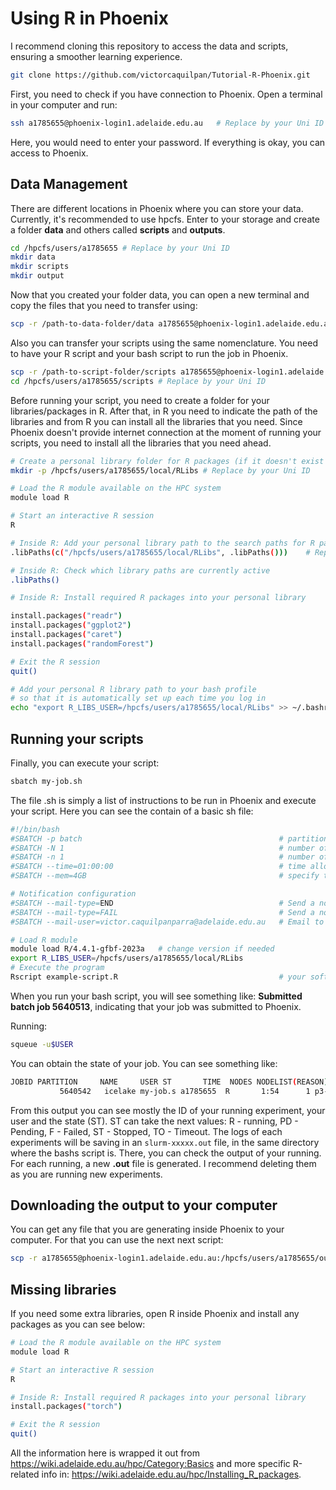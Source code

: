#  Using R in Phoenix

I recommend cloning this repository to access the data and scripts, ensuring a smoother learning experience.

```bash
git clone https://github.com/victorcaquilpan/Tutorial-R-Phoenix.git
```

First, you need to check if you have connection to Phoenix. Open a terminal in your computer and run:

```bash
ssh a1785655@phoenix-login1.adelaide.edu.au   # Replace by your Uni ID
```
Here, you would need to enter your password. If everything is okay, you can access to Phoenix. 

## Data Management

There are different locations in Phoenix where you can store your data. Currently, it's recommended to use hpcfs. Enter to your storage and create a folder **data** and others called **scripts** and **outputs**.

```bash
cd /hpcfs/users/a1785655 # Replace by your Uni ID
mkdir data
mkdir scripts
mkdir output
```

Now that you created your folder data, you can open a new terminal and copy the files that you need to transfer using:

```bash
scp -r /path-to-data-folder/data a1785655@phoenix-login1.adelaide.edu.au:/hpcfs/users/a1785655/  # Replace by your Uni ID
```

Also you can transfer your scripts using the same nomenclature. You need to have your R script and your bash script to run the job in Phoenix.

```bash
scp -r /path-to-script-folder/scripts a1785655@phoenix-login1.adelaide.edu.au:/hpcfs/users/a1785655/   # Replace by your Uni ID
cd /hpcfs/users/a1785655/scripts # Replace by your Uni ID
```

Before running your script, you need to create a folder for your libraries/packages in R. After that, in R you need to indicate the path of the libraries and from R you can install all the libraries that you need. Since Phoenix doesn't provide internet connection at the moment of running your scripts, you need to install all the libraries that you need ahead.

```bash
# Create a personal library folder for R packages (if it doesn't exist yet)
mkdir -p /hpcfs/users/a1785655/local/RLibs # Replace by your Uni ID

# Load the R module available on the HPC system
module load R

# Start an interactive R session
R

# Inside R: Add your personal library path to the search paths for R packages
.libPaths(c("/hpcfs/users/a1785655/local/RLibs", .libPaths()))    # Replace by your Uni ID

# Inside R: Check which library paths are currently active
.libPaths()

# Inside R: Install required R packages into your personal library

install.packages("readr")
install.packages("ggplot2")
install.packages("caret")
install.packages("randomForest")

# Exit the R session
quit()

# Add your personal R library path to your bash profile
# so that it is automatically set up each time you log in
echo "export R_LIBS_USER=/hpcfs/users/a1785655/local/RLibs" >> ~/.bashrc      # Replace by your Uni ID
```

## Running your scripts

Finally, you can execute your script:
```bash
sbatch my-job.sh 
```

The file .sh is simply a list of instructions to be run in Phoenix and execute your script. Here you can see the contain of a basic sh file:

```bash
#!/bin/bash
#SBATCH -p batch        	                                # partition (this is the queue your job will be added to) 
#SBATCH -N 1               	                                # number of nodes (use a single node)
#SBATCH -n 1              	                                # number of cores (sequential job => uses 1 core)
#SBATCH --time=01:00:00    	                                # time allocation, which has the format (D-HH:MM:SS), here set to 1 hour
#SBATCH --mem=4GB         	                                # specify the memory required per node (here set to 4 GB)

# Notification configuration 
#SBATCH --mail-type=END					    	            # Send a notification email when the job is done (=END)
#SBATCH --mail-type=FAIL   					                # Send a notification email when the job fails (=FAIL)
#SBATCH --mail-user=victor.caquilpanparra@adelaide.edu.au  	# Email to which notifications will be sent

# Load R module
module load R/4.4.1-gfbf-2023a   # change version if needed
export R_LIBS_USER=/hpcfs/users/a1785655/local/RLibs 
# Execute the program
Rscript example-script.R  	                                # your software with any arguments
```

When you run your bash script, you will see something like: **Submitted batch job 5640513**, indicating that your job was submitted to Phoenix. 

Running: 

```bash
squeue -u$USER
```

You can obtain the state of your job. You can see something like:

```bash
JOBID PARTITION     NAME     USER ST       TIME  NODES NODELIST(REASON)
           5640542   icelake my-job.s a1785655  R       1:54      1 p3-cpu-88
```

From this output you can see mostly the ID of your running experiment, your user and  the state (ST). ST can take the next values: R - running, PD - Pending, F - Failed, ST - Stopped, TO - Timeout. The logs of each experiments will be saving in an ```slurm-xxxxx.out``` file, in the same directory where the bashs script is. There, you can check the output of your running. For each running, a new **.out** file is generated. I recommend deleting them as you are running new experiments.

## Downloading the output to your computer

You can get any file that you are generating inside Phoenix to your computer. For that you can use the next next script:

```bash
scp -r a1785655@phoenix-login1.adelaide.edu.au:/hpcfs/users/a1785655/output /Users/victorcaquilpan/Desktop/aiml/projects/Tutorial-Phoenix/output-phoenix/ # Replace by your Uni ID
```

## Missing libraries 

If you need some extra libraries, open R inside Phoenix and install any packages as you can see below:

```bash
# Load the R module available on the HPC system
module load R

# Start an interactive R session
R

# Inside R: Install required R packages into your personal library
install.packages("torch") 

# Exit the R session
quit()
```

All the information here is wrapped it out from https://wiki.adelaide.edu.au/hpc/Category:Basics and more specific R-related info in: https://wiki.adelaide.edu.au/hpc/Installing_R_packages.






